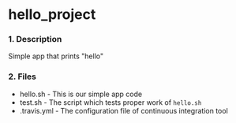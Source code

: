 # hello_project
### 1. Description ###
Simple app that prints "hello"

### 2. Files ###
* hello.sh - This is our simple app code
* test.sh - The script which tests proper work of `hello.sh`
* .travis.yml - The configuration file of continuous integration tool
